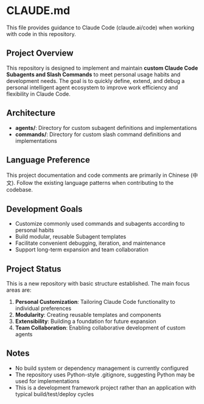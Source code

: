 # CLAUDE.md

This file provides guidance to Claude Code (claude.ai/code) when working with code in this repository.

## Project Overview

This repository is designed to implement and maintain **custom Claude Code Subagents and Slash Commands** to meet personal usage habits and development needs. The goal is to quickly define, extend, and debug a personal intelligent agent ecosystem to improve work efficiency and flexibility in Claude Code.

## Architecture

- **agents/**: Directory for custom subagent definitions and implementations
- **commands/**: Directory for custom slash command definitions and implementations

## Language Preference

This project documentation and code comments are primarily in Chinese (中文). Follow the existing language patterns when contributing to the codebase.

## Development Goals

- Customize commonly used commands and subagents according to personal habits
- Build modular, reusable Subagent templates
- Facilitate convenient debugging, iteration, and maintenance
- Support long-term expansion and team collaboration

## Project Status

This is a new repository with basic structure established. The main focus areas are:

1. **Personal Customization**: Tailoring Claude Code functionality to individual preferences
2. **Modularity**: Creating reusable templates and components
3. **Extensibility**: Building a foundation for future expansion
4. **Team Collaboration**: Enabling collaborative development of custom agents

## Notes

- No build system or dependency management is currently configured
- The repository uses Python-style .gitignore, suggesting Python may be used for implementations
- This is a development framework project rather than an application with typical build/test/deploy cycles